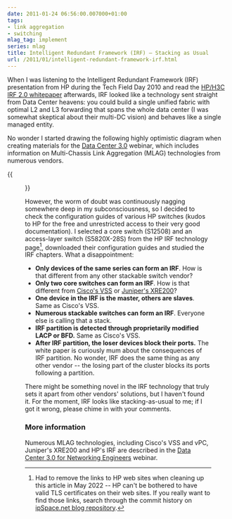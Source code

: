 ```yaml
---
date: 2011-01-24 06:56:00.007000+01:00
tags:
- link aggregation
- switching
mlag_tag: implement
series: mlag
title: Intelligent Redundant Framework (IRF) – Stacking as Usual
url: /2011/01/intelligent-redundant-framework-irf.html
---
```

When I was listening to the Intelligent Redundant Framework (IRF) presentation from HP during the Tech Field Day 2010 and read the [HP/H3C IRF 2.0 whitepaper](http://www.h3c.com/portal/download.do?id=1027834) afterwards, IRF looked like a technology sent straight from Data Center heavens: you could build a single unified fabric with optimal L2 and L3 forwarding that spans the whole data center (I was somewhat skeptical about their multi-DC vision) and behaves like a single managed entity.

No wonder I started drawing the following highly optimistic diagram when creating materials for the [Data Center 3.0](https://www.ipspace.net/Data_Center_3.0_for_Networking_Engineers) webinar, which includes information on Multi-Chassis Link Aggregation (MLAG) technologies from numerous vendors.
<!--more-->
{{<figure src="/2011/01/s320-irf.png" caption="Oversimplified HP IRF design">}}

However, the worm of doubt was continuously nagging somewhere deep in my subconsciousness, so I decided to check the configuration guides of various HP switches (kudos to HP for the free and unrestricted access to their very good documentation). I selected a core switch (S12508) and an access-layer switch (S5820X-28S) from the HP IRF technology page[^NOLINK], downloaded their configuration guides and studied the IRF chapters. What a disappointment:

[^NOLINK]: Had to remove the links to HP web sites when cleaning up this article in May 2022 -- HP can't be bothered to have valid TLS certificates on their web sites. If you really want to find those links, search through the commit history on [ipSpace.net blog repository](https://github.com/ipspace/blog).

-   **Only devices of the same series can form an IRF**. How is that different from any other stackable switch vendor?
-   **Only two core switches can form an IRF**. How is that different from [Cisco's VSS](https://blog.ipspace.net/2010/10/multi-chassis-link-aggregation-stacking.html) or [Juniper's XRE200](https://blog.ipspace.net/2010/11/multi-chassis-link-aggregation-mlag.html)?
-   **One device in the IRF is the master, others are slaves**. Same as Cisco's VSS.
-   **Numerous stackable switches can form an IRF**. Everyone else is calling that a stack.
-   **IRF partition is detected through proprietarily modified LACP or BFD.** Same as Cisco's VSS.
-   **After IRF partition, the loser devices block their ports.** The white paper is curiously mum about the consequences of IRF partition. No wonder, IRF does the same thing as any other vendor -- the losing part of the cluster blocks its ports following a partition.

There might be something novel in the IRF technology that truly sets it apart from other vendors' solutions, but I haven't found it. For the moment, IRF looks like stacking-as-usual to me; if I got it wrong, please chime in with your comments.

### More information

Numerous MLAG technologies, including Cisco's VSS and vPC, Juniper's XRE200 and HP's IRF are described in the [Data Center 3.0 for Networking Engineers](https://www.ipspace.net/DC30) webinar.
